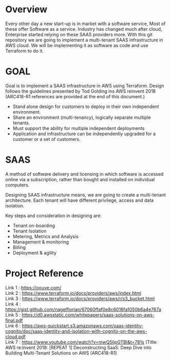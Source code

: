 # Overview

Every other day a new start-up is in market with a software service,  Most of these offer Software as a service. Industry has changed much after cloud, Enterprise started relying on these SAAS providers more. With this git repository we are going to implement a multi-tenant SAAS infrastructure in AWS cloud. We will be implementing it as software as code and use Terraform to do it.

# GOAL

Goal is to implement a SAAS infrastructure in AWS using Terraform. Design follows the guidelines presented by Tod Golding ins AWS reinvent 2018 (ARC418-R1 references are provided at the end of this document.)

* Stand alone design for customers to deploy in their own independent environment.
* Share an environment (multi-tenancy), logically separate multiple tenants.
* Must support the ability for multiple independent deployments
* Application and infrastructure can be independently upgraded for a customer or a set of customers.

# SAAS

A method of software delivery and licensing in which software is accessed online via a subscription, rather than bought and installed on individual computers.

Designing SAAS infrastructure means, we are going to create a multi-tenant architecture. Each tenant will have different privilege, access and data isolation.

Key steps and consideration in designing are:

* Tenant on-boarding
* Tenant Isolation
* Metering, Metrics and Analysis
* Management & monitoring
* Billing
* Deployment & agility











# Project Reference

Link 1 : https://oouve.com/</br>
Link 2 : https://www.terraform.io/docs/providers/aws/index.html</br>
Link 3 : https://www.terraform.io/docs/providers/aws/r/s3_bucket.html</br>
Link 4 : https://gist.github.com/nagelflorian/67060ffaf0e8c6016fa1050b6a4e767a</br>
Link 5 : https://d0.awsstatic.com/whitepapers/saas-solutions-on-aws-final.pdf</br>
Link 6 : https://aws-quickstart.s3.amazonaws.com/saas-identity-cognito/doc/saas-identity-and-isolation-with-cognito-on-the-aws-cloud.pdf</br>
Link 7 : https://www.youtube.com/watch?v=mwQ5lipGTBI&t=781s (Title: AWS re:Invent 2018: [REPEAT 1] Deconstructing SaaS: Deep Dive into Building Multi-Tenant Solutions on AWS (ARC418-R1)</br>
